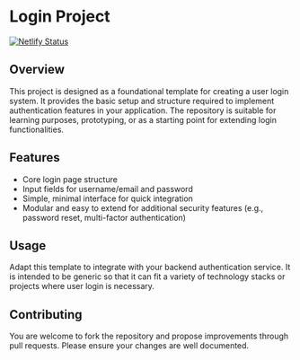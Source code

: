 # Login Project
[![Netlify Status](https://api.netlify.com/api/v1/badges/e01dbe9f-5568-4b97-a273-420122070573/deploy-status)](https://app.netlify.com/projects/gorgeous-naiad-7437dd/deploys)

## Overview
This project is designed as a foundational template for creating a user login system. It provides the basic setup and structure required to implement authentication features in your application. The repository is suitable for learning purposes, prototyping, or as a starting point for extending login functionalities.

## Features
- Core login page structure
- Input fields for username/email and password
- Simple, minimal interface for quick integration
- Modular and easy to extend for additional security features (e.g., password reset, multi-factor authentication)

## Usage
Adapt this template to integrate with your backend authentication service. It is intended to be generic so that it can fit a variety of technology stacks or projects where user login is necessary.

## Contributing
You are welcome to fork the repository and propose improvements through pull requests. Please ensure your changes are well documented.

